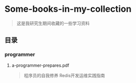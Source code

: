 # Some-books-in-my-collection

> 这是我研究生期间收藏的一些学习资料

## 目录

### programmer

1. a-programmer-prepares.pdf
   > 程序员的自我修养
   > Redis开发运维实践指南